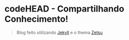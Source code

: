 # codeHEAD - Compartilhando Conhecimento!

> Blog feito utilizando [Jekyll](https://jekyllrb.com/) e o thema [Zetsu](http://jekyllthemes.org/themes/zetsu/)
